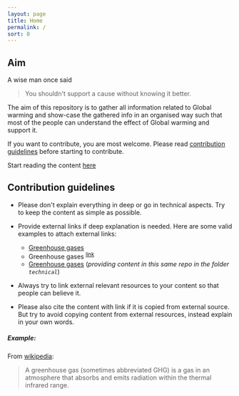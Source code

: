 ```yaml
---
layout: page
title: Home
permalink: /
sort: 0
---
```


## Aim

A wise man once said

> You shouldn't support a cause without knowing it better.

The aim of this repository is to gather all information related to Global warming and show-case the gathered info in an organised way such that most of the people can understand the effect of Global warming and support it.

If you want to contribute, you are most welcome. Please read [contribution guidelines](#contribution-guidelines) before starting to contribute.

Start reading the content [here](/about-earth)

## Contribution guidelines


- Please don't explain everything in deep or go in technical aspects. Try to keep the content as simple as possible.
- Provide external links if deep explanation is needed. Here are some valid examples to attach external links:
    - [Greenhouse gases](https://en.wikipedia.org/wiki/Greenhouse_gas)
    - Greenhouse gases <sup>[link](https://en.wikipedia.org/wiki/Greenhouse_gas)</sup>
    - [Greenhouse gases](/technical/greenhouse.md) (_providing content in this same repo in the folder `technical`_)

- Always try to link external relevant resources to your content so that  people can believe it.
- Please also cite the content with link if it is copied from external source. But try to avoid copying content from external resources, instead explain in your own words.

##### Example:

From [wikipedia](https://en.wikipedia.org/wiki/Greenhouse_gas):

> A greenhouse gas (sometimes abbreviated GHG) is a gas in an atmosphere that absorbs and emits radiation within the thermal infrared range.
